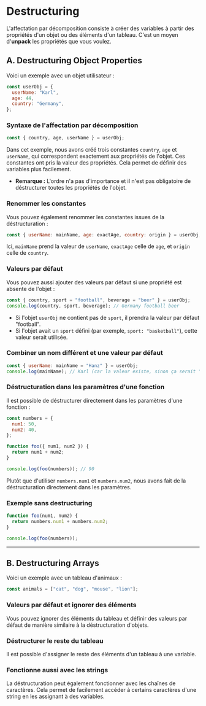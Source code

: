 # Destructuring

L'affectation par décomposition consiste à créer des variables à partir des propriétés d'un objet ou des éléments d'un tableau. C'est un moyen d'**unpack** les propriétés que vous voulez.

## A. Destructuring Object Properties

Voici un exemple avec un objet utilisateur :

```javascript
const userObj = {
  userName: "Karl",
  age: 44,
  country: "Germany",
};
```

### Syntaxe de l'affectation par décomposition

```javascript
const { country, age, userName } = userObj;
```

Dans cet exemple, nous avons créé trois constantes `country`, `age` et `userName`, qui correspondent exactement aux propriétés de l'objet. Ces constantes ont pris la valeur des propriétés. Cela permet de définir des variables plus facilement.

- **Remarque :** L'ordre n'a pas d'importance et il n'est pas obligatoire de déstructurer toutes les propriétés de l'objet.

### Renommer les constantes

Vous pouvez également renommer les constantes issues de la déstructuration :

```javascript
const { userName: mainName, age: exactAge, country: origin } = userObj;
```

Ici, `mainName` prend la valeur de `userName`, `exactAge` celle de `age`, et `origin` celle de `country`.

### Valeurs par défaut

Vous pouvez aussi ajouter des valeurs par défaut si une propriété est absente de l'objet :

```javascript
const { country, sport = "football", beverage = "beer" } = userObj;
console.log(country, sport, beverage); // Germany football beer
```

- Si l'objet `userObj` ne contient pas de `sport`, il prendra la valeur par défaut "football".
- Si l'objet avait un `sport` défini (par exemple, `sport: "basketball"`), cette valeur serait utilisée.

### Combiner un nom différent et une valeur par défaut

```javascript
const { userName: mainName = "Hanz" } = userObj;
console.log(mainName); // Karl (car la valeur existe, sinon ça serait "Hanz")
```

### Déstructuration dans les paramètres d'une fonction

Il est possible de déstructurer directement dans les paramètres d'une fonction :

```javascript
const numbers = {
  num1: 50,
  num2: 40,
};

function foo({ num1, num2 }) {
  return num1 + num2;
}

console.log(foo(numbers)); // 90
```

Plutôt que d'utiliser `numbers.num1` et `numbers.num2`, nous avons fait de la déstructuration directement dans les paramètres.

### Exemple sans destructuring

```javascript
function foo(num1, num2) {
  return numbers.num1 + numbers.num2;
}

console.log(foo(numbers));
```

---

## B. Destructuring Arrays

Voici un exemple avec un tableau d'animaux :

```javascript
const animals = ["cat", "dog", "mouse", "lion"];
```

### Valeurs par défaut et ignorer des éléments

Vous pouvez ignorer des éléments du tableau et définir des valeurs par défaut de manière similaire à la déstructuration d'objets.

### Déstructurer le reste du tableau

Il est possible d'assigner le reste des éléments d'un tableau à une variable.

### Fonctionne aussi avec les strings

La déstructuration peut également fonctionner avec les chaînes de caractères. Cela permet de facilement accéder à certains caractères d'une string en les assignant à des variables.
```
